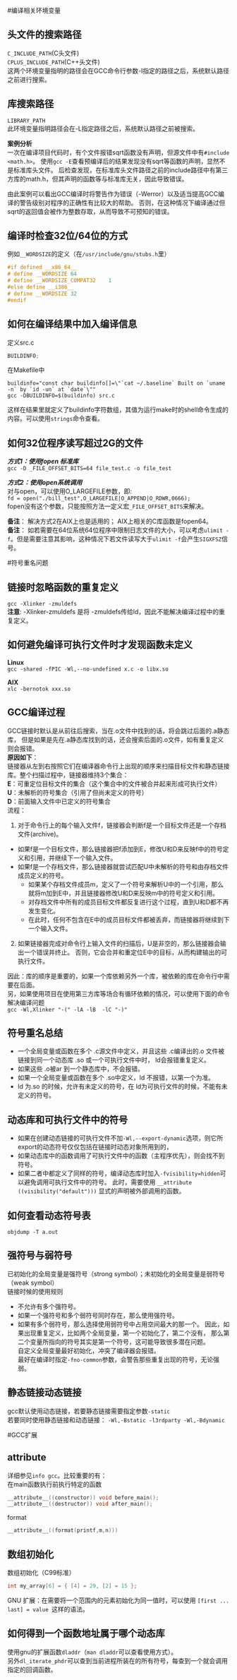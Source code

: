 #编译相关环境变量

## 头文件的搜索路径    
`C_INCLUDE_PATH`(C头文件)    
`CPLUS_INCLUDE_PATH`(C++头文件)   
这两个环境变量指明的路径会在GCC命令行参数-I指定的路径之后，系统默认路径之前进行搜索。   
## 库搜索路径   
`LIBRARY_PATH`    
此环境变量指明路径会在-L指定路径之后，系统默认路径之前被搜索。   

**案例分析**   
一次在编译项目代码时，有个文件报错sqrt函数没有声明，但源文件中有`#include <math.h>`。
使用`gcc -E`查看预编译后的结果发现没有sqrt等函数的声明，显然不是标准库头文件。
后检查发现，在标准库头文件路径之前的include路径中有第三方库的math.h，但其声明的函数等与标准库无关，因此导致错误。    

由此案例可以看出GCC编译时将警告作为错误（-Werror）以及适当提高GCC编译的警告级别对程序的正确性有比较大的帮助。
否则，在这种情况下编译通过但sqrt的返回值会被作为整数存取，从而导致不可预知的错误。

## 编译时检查32位/64位的方式
例如`__WORDSIZE`的定义（在`/usr/include/gnu/stubs.h`里）
```c
#if defined __x86_64__
# define __WORDSIZE	64
# define __WORDSIZE_COMPAT32	1
#else define __i386__
# define __WORDSIZE	32
#endif
```

## 如何在编译结果中加入编译信息
定义src.c   
```c
BUILDINFO;
```
在Makefile中    
```
buildinfo="const char buildinfo[]=\"`cat ~/.baseline` Built on `uname -n` by `id -un` at `date`\""
gcc -DBUILDINFO=$(buildinfo) src.c
```
这样在结果里就定义了buildinfo字符数组，其值为运行make时的shell命令生成的内容。可以使用`strings`命令查看。


## 如何32位程序读写超过2G的文件
**_方式1：使用fopen 标准库_**    
`gcc -D _FILE_OFFSET_BITS=64 file_test.c -o file_test`   

**_方式2：使用open系统调用_**    
对与open，可以使用O_LARGEFILE参数，即:    
`fd = open("./bill_test",O_LARGEFILE|O_APPEND|O_RDWR,0666);`    
fopen没有这个参数，只能按照方法一定义宏`_FILE_OFFSET_BITS`来解决。  

**备注**： 解决方式2在AIX上也是适用的； AIX上相关的C库函数是fopen64。    
**备注**： 如若需要在64位系统64位程序中限制日志文件的大小，可以考虑`ulimit -f`。但是需要注意其影响，这种情况下若文件读写大于`ulimit -f`会产生`SIGXFSZ`信号。    



#符号重名问题
## 链接时忽略函数的重复定义
`gcc -Xlinker -zmuldefs`    
**注意**: -Xlinker-zmuldefs 是将 -zmuldefs传给ld，因此不能解决编译过程中的重复定义。

## 如何避免编译可执行文件时才发现函数未定义
**Linux**    
`gcc -shared -fPIC -Wl,--no-undefined x.c -o libx.so`    

**AIX**    
`xlc -bernotok xxx.so`

## GCC编译过程
GCC链接时默认是从前往后搜索，当在.o文件中找到的话，将会跳过后面的.a静态库，
但是如果是先在.a静态库找到的话，还会搜索后面的.o文件，如有重复定义则会报错。     
**原因如下**：    
链接器从左到右按照它们在编译器命令行上出现的顺序来扫描目标文件和静态链接库。整个扫描过程中，链接器维持3个集合：   
**E**：可重定位目标文件的集合（这个集合中的文件被合并起来形成可执行文件）    
**U**：未解析的符号集合（引用了但尚未定义的符号）   
**D**：前面输入文件中已定义的符号集合   
流程：   
1. 对于命令行上的每个输入文件f，链接器会判断f是一个目标文件还是一个存档文件(archive)。
  * 如果f是一个目标文件，那么链接器把f添加到E，修改U和D来反映f中的符号定义和引用，并继续下一个输入文件。    
  * 如果f是一个存档文件，那么链接器就尝试匹配U中未解析的符号和由存档文件成员定义的符号。
     * 如果某个存档文件成员m，定义了一个符号来解析U中的一个引用，那么就将m加到E中，并且链接器修改U和D来反映m中的符号定义和引用。
     * 对存档文件中所有的成员目标文件都反复进行这个过程，直到U和D都不再发生变化。
     * 在此时，任何不包含在E中的成员目标文件都被丢弃，而链接器将继续到下一个输入文件。     
2. 如果链接器完成对命令行上输入文件的扫描后，U是非空的，那么链接器会输出一个错误并终止。
否则，它会合并和重定位E中的目标，从而构建输出的可执行文件。

因此：库的顺序是重要的，如果一个库依赖另外一个库，被依赖的库在命令行中需要在后面。    
另，如果使用项目在使用第三方库等场合有循环依赖的情况，可以使用下面的命令解决编译问题   
`gcc -Wl,Xlinker "-(" -lA -lB  -lC "-)" `

## 符号重名总结
  * 一个全局变量或函数在多个 .c源文件中定义，并且这些 .c编译出的.o 文件被链接到同一个动态库 .so 或一个可执行文件中时，
  ld会报错重复定义。
  * 如果这些 .o被ar 到一个静态库中，不会报错。
  * 如果一个全局变量或函数在多个 .so中定义，ld 不报错，以第一个为准。
  * ld  为.so 的时候，允许有未定义的符号，在 ld为可执行文件的时候，不能有未定义的符号。

## 动态库和可执行文件中的符号
  * 如果在创建动态链接的可执行文件不加`-Wl,--export-dynamic`选项，则它所export的动态符号仅仅包括在链接时动态对象所用到的，
  * 如果动态库中的函数调用了可执行文件中的函数（主程序优先），则会找不到符号。    
  * 如果二者中都定义了同样的符号，编译动态库时加入`-fvisibility=hidden`可以避免调用可执行文件中的符号。
此时，需要使用 `__attribute ((visibility("default")))` 显式的声明被外部调用的函数。

## 如何查看动态符号表
`objdump -T a.out`


## 强符号与弱符号
已初始化的全局变量是强符号（strong symbol）；未初始化的全局变量是弱符号（weak symbol）   
链接时候的使用规则
   * 不允许有多个强符号。
   * 如果一个强符号和多个弱符号同时存在，那么使用强符号。
   * 如果有多个弱符号，那么选择使用弱符号中占用空间最大的那一个。
因此，如果出现重复定义，比如两个全局变量，第一个初始化了，第二个没有，
那么第二个变量所指向的符号其实是第一个符号，这可能导致很多潜在问题。    
自定义全局变量最好初始化，冲突了编译器会报错。    
最好在编译时指定`-fno-common`参数，会警告那些重复出现的符号，无论强弱。  

## 静态链接动态链接
gcc默认使用动态链接，若要静态链接需要指定参数`-static`    
若要同时使用静态链接和动态链接： `-Wl,-Bstatic -l3rdparty -Wl,-Bdynamic`    

#GCC扩展

## __attribute__

详细参见`info gcc`。比较重要的有：    
在main函数执行前执行特定的函数
```c
__attribute__((constructor)) void before_main();
__attribute__((destructor)) void after_main();
```
format
```c
__attribute__((format(printf,m,n)))
```

## 数组初始化
数组初始化（C99标准）
```c
int my_array[6] = { [4] = 29, [2] = 15 };
```
GNU 扩展：在需要将一个范围内的元素初始化为同一值时，可以使用 `[first ... last] = value `这样的语法。


## 如何得到一个函数地址属于哪个动态库
使用gnu的扩展函数`dladdr`（`man dladdr`可以查看使用方式）。    
另外`dl_iterate_phdr`可以查到当前进程所装在的所有符号，每查到一个就会调用指定的回调函数。

